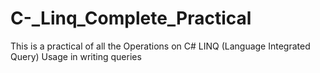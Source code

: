 # C-_Linq_Complete_Practical
This is a practical of all the Operations on C# LINQ (Language Integrated Query) Usage in writing queries 
